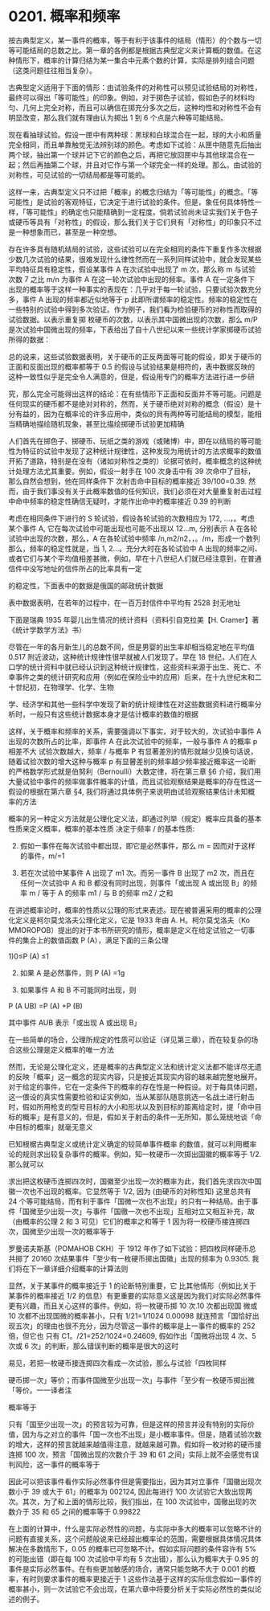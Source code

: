 # 0201. 概率和频率

按古典型定义，某一事件的概率，等于有利于该事件的结局（情形）的个数与一切等可能结局的总数之比。第一章的各例都是根据古典型定义来计算概的数值。在这种情形下，概率的计算归结为某一集合中元素个数的计算，实际是排列组合问题（这类问题往往相当复杂）。

古典型定义适用于下面的情形：由试验条件的对称性可以预见试验结局的对称性，最终可以得出「等可能性」的印象。例如，对于掷色子试验，假如色子的材料均匀、几何上完全对称，而且可以确信在掷充分多次之后，这种均性和对称性不会有明显改变，那么我们就有理由认为掷出 1 到 6 个点是六种等可能结局。

现在看抽球试验。假设一匣中有两种球：黑球和白球混合在一起，球的大小和质量完全相同，而且单靠触觉无法辨别球的颜色。考虑如下试验：从匣中随意先后抽出两个球，抽出第一个球并记下它的颜色之后，再把它放回匣中与其他球混合在一起；然后再抽第二个球，并且对它作与第一个球完全一样的处理。那么。由试验的对称性，可见试验的一切结局都是等可能的。

这样一来，古典型定义只不过把「概率」的概念归结为「等可能性」的概念。「等可能性」是试验的客观特征，它决定于进行试验的条件。但是，象任何具体特性一样，「等可能性」的确定也只能精确到一定程度。倘若试验尚未证实我们关于色子或硬币等具有「对称性」的假设，那么我们关于它们貝有「对称性」的印象只不过是一种想象而已，甚至是一种空想。

存在许多具有随机结局的试验，这些试验可以在完全相同的条件下重复作多次根据少数几次试验的结果，很难发现什么律性然而在一系列同样试验中，就会发现某些平均特征具有稳定性，假设某事件 A 在次试验中出现了 m 次，那么称 m 与试验次数 7 之比 m/n 为事件 A 在这一轮次试验中出现的频率。事件 A 在一定条件下出现的概率等于这样一种事实的表现在：几乎对于每一轮试验，只要试验次数充分多，事件 A 出现的频率都近似地等于 p 此即所谓频率的稳定性。频率的稳定性在一些特别的试验中得到多次验证。作为例子，我们看为检验硬币的对称性而取得的试验数据。以表示重复掷 枚硬币的次数，以表示其中国微出现的次数，那么 m/P 是次试验中国微出现的频率，下表给出了自十八世纪以来一些统计学家掷硬币试验所得的数据：









总的说来，这些试验数据表明，关于硬币的正反两面等可能的假设，即关于硬币的正面和反面出现的概率都等于 0.5 的假设与试验结果是相符的，表中数据反映的这种一致性似乎是完全令人满意的，但是，假设用专门的概率方法进行进一步研

究，那么完全可能得出这样的结论：在有些情形下正面和反面并不等可能。问题是任何现实的硬币都不是绝对对称的，然而，关于硬币绝对对称的概念（假设）是十分有益的，因为在概率论的许多应用中，类似的貝有两种等可能结局的模型，能相当精确地描绘随机现象，甚至比描绘掷硬币试验更加精确

人们首先在掷色子、掷硬币、玩纸之类的游戏（或赌博）中，即在以结局的等可能性为特征的试验中发现了这种统计规律性，这种发现为用统计的方法求概率的数值开拓了道路，特别是在没有（诸如对称性之类的）论据可依时，概率概念的这种统计处理方法尤其重要。例如，假设一射手在 100 次身击中有 39 次命中了目标，那么自然会想到，他在同样条件下 次射击命中目标的概率接近 39/100=0.39. 然而，由于我们事没有关于此概率数值的任何知识，我们必须在对大量重复射击过程中命中频率的稳定性确信无疑时，才能作出命中的概率接近 0.39 的判断

考虑在相同条件下进行的 S 轮试验，假设各轮试验的次数相应为 172, …，。考虑某个事件 A, 它在每次试验中可能出现也可能不出现以 12…m, 分别表示 A 在各轮 试验中出现的次数，那么，A 在各轮试验中频率 /n,m2/n2，，。/m，形成一个数列那么，频率的稳定性就是，当 1, 2…。充分大时在各轮试验中 A 出现的频率之间、或者它们与某个平均值相差甚微，例如，早在十八世纪人们就已经注意到，在普通信件中没写地址的信件所占的比率具有一定

的稳定性，下面表中的数据是俄国的邮政统计数据

表中数据表明，在若年的过程中，在一百万封信件中平均有 2528 封无地址

下面是瑞典 1935 年婴儿出生情况的统计资料（资料引自克拉美【H. Cramer】著《统计学数学方法》书）

尽管在一年的各月新生儿的总数不同，但是男婴的出生率却相当稳定地在平均值 0.517 附近波动，这种统计规律性很早就被人们发现了。早在 18 世纪，人们在人口学的统计资料中就已经认识到这种统计规律性，这些资料来源于出生、死亡、不幸事件之类的统计研究和应用（例如在保险业中的应用）后来，在十九世纪末和二十世纪初，在物理学、化学、生物

学、经济学和其他一些科学中发现了新的统计规律性在对这些数据资料进行概率分析时，一般只有这些统计数据本身才是估计概率的数值的根据

这样，关于概率和频率的关系，需要强调以下事实，对于较大的，次试验中事件 A 出现的次数所占的比率，即事件 A 在此次试验中的频率，一般与事件 A 的概率 p 相差不大 试验次数越大，频率 / 与概率 P 有显著差別的情形就越少见换句话说，随着试验次数的增大这种与概率 p 有显瞽差别的频率越少频率接近概率这一论断的严格数学形式就是伯努利（Bernoulli）大数定律，将在第三章 §6 介绍，我们用大量试验中事件的频率做事件概率的计值，而且试验观察结果是概率的存在性这一假设的根据在第六章 §4, 我们将通过具体例子来说明由试验观察结果估计未知概率的方法

概率的另一种定义方法就是公理化定义法，即通过列举（规定）概率应具备的基本性质来定义概率，概率的基本性质 决定于频率 / 的基本性质:

2) 假如一事件在每次试验中都出现，即它是必然事件，那么 m = 因而对于这样的事件，m/=1

3) 若在次试验中某事件 A 出现了 m1 次。而另一事件 B 出现了 m2 次，而且在任何一次试验中 A 和 B 都没有同时出现，则事件「或出现 A 或出现 B」的频率 m / 等于 A 的频率 m1 / 与 B 的频率 m2 / 之和

在讲述概率论时，概率的性质以公理的形式来表述。现在被普遍采用的概率的公理化定义是柯尔莫戈洛夫公理化定义，它是 1933 年由 A. H。柯尔莫戈洛夫（Ko MMOROPOB）提出的对于本书所研究的情形，概率是定义在给定试验之一切事件的集合上的数值函数 P (A），满足下面的三条公理

1)0≤P (A) ≤1

2) 如果 A 是必然事件，则 P (A) =1g

3) 如果事件 A 和 B 不可能同时出现，则

P (A UB) =P (A) +P (B)

其中事件 AUB 表示「或出现 A 或出现 B」

在一些简单的场合，公理所规定的性质可以验证（详见第三章），而在较复杂的场合这些公理是定义概率的唯一方法

然而，无论是公理化定义，还是概率的古典型定义法和统计定义法都不能详尽无遗的反映「概率」这一概念的现实内容，只是接近其现实内容的越来越完整地展开。对于给定的事件，它在一定条件下的概率的存在性是一种假设。对于每具体问题，这一偎设的真实性需要检验和证实例如，当从某部队随意挑选一名战土进行射击时，假如所用枪支的型号目标的大小和形状以及到目标的距离给定时，提「命中目标的概率」是有意义的，但是，假如关于射击的条件一无所知，那么笼统地谈「命中目标的概率」就毫无意义

已知根椐古典型定义或统计定义确定的较简单事件概率 的数值，就可以利用概率论的规则求出较复杂事件的概率。例如，知一枚硬币一次掷出国徽的概率等于 1/2. 那么就可以

求出把这枚硬币连掷四次时，国徽至少出现一次的概率为此，我们首先求四次中国徽一次也不出现的概率。它显然等于 1/2, 因为 (由硬币的对称性知) 这里总共有 24 个等可能结局，而有利于事件「国微一次也不出现」的只有一种结局。由于事件「国微至少出现一次」与事件「国徹一次也不出现」互相对立又相互补充，故（由概率的公理 2 和 3 可见）它们的概率之和等于 1 因为将一校硬币接连掷四次，国微至少出现一次的概率等于

罗曼诺夫斯基（POMAHOB CKH）于 1912 年作了如下试验：把四枚同样硬币总共掷了 20160 次结果事件「至少有一枚硬币掷出国徽」出现的频率为 0.9305. 我们将在下一章详细介绍概率的计算法则

显然，关于某事件的概率接近于 1 的论断特別重要，它 比其他情形（例如比关于某事件的概率接近 1/2 的信息）有更重要的实际意义这是因为我们对实际必然事件更有兴趣，而且关心这样的事件。例如，将一枚硬币掷 10 次.10 次都出现国 微或 10 次都不出现国微的概率甚小，只有 1/21=1/1024 0.00098 就连预言「国恰好出现五次」的理由也很不充分，因为尽管这一事件的概率是上一事件的概率的 252 倍，但它也 只有 C1。/21=252/1024=0.24609, 假如作出「国微将出现 4 次、5 次或 6 次」的判断，那么错误判断的概率是很大的这时

易见，若把一枚硬币接连掷四次看成一次试验，那么与试验「四枚同样

硬币掷一次」等价；而事件国微至少出现一次」与事件「至少有一枚硬币掷出微「等价。一一译者注

概率等于

只有「国至少出现一次」的预言较为可靠，但是这样的预言并没有特别的实际价值，因为与之对立的事件「国一次也不出现」是小概率事件。但是，随着试验次数的增大，这样的预言就越来越值得注意，就越来越可靠。假如将一枚对称的硬币接连掷 100 次，预言「国微出现的次数介于 39 和 61 之间」实际上就不会感觉有误判风险，这一事件的概率等于

因此可以把该事件看作实际必然事件但是需要指出，因为其对立事件「国徽出现次数小于 39 或大于 61」的概率为 002124, 因此每进行 100 次试验它大致出现两次。其次，为了和上面的情形比较，我们指出，在 100 次试验中，国徹出现的次数介于 35 和 65 之间的概率等于 0.99822

在上面的计算中，什么是实际必然性的问题，与实际中多大的概率可以忽略不计的问题有直接关系，这个问题般说来已经超出概率论的范围，需要根据具体情况具体解决在多数情形下，0.05 的概率已可忽略不计。假如实际问题的条件容许有 5% 的可能出错（即在每 100 次试验中平均有 5 次出错），那么认为概率大于 0.95 的事件是实际必然事件。在有些更加敏感的场合，通常只能忽略不大于 0.001 的概率，有时则要求事件的概率更接近于 1 这些作法基于这样的实际信念假如一事件的概率甚小，则一次试验它不会出现，在第六章中将要分析关于实际必然性的类似论述的例子。